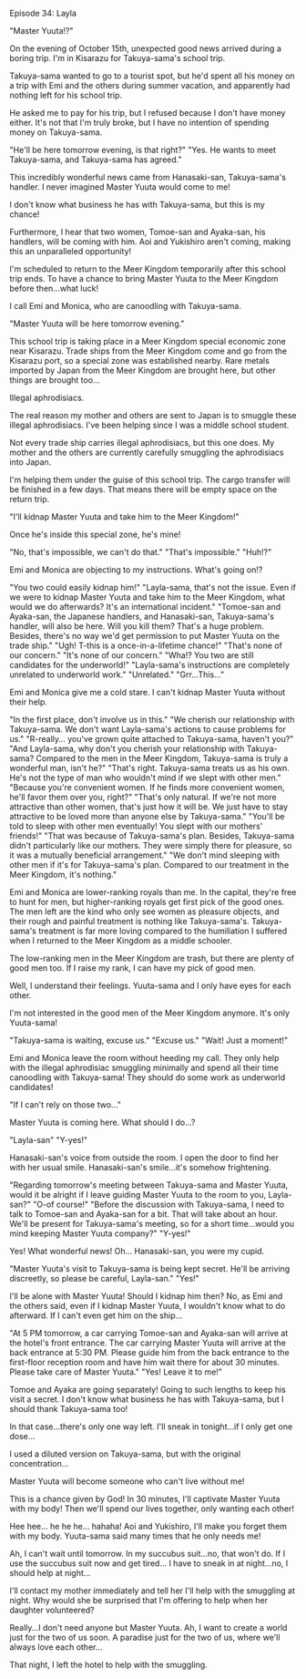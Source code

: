 Episode 34: Layla

"Master Yuuta!?"


On the evening of October 15th, unexpected good news arrived during a boring trip. I'm in Kisarazu for Takuya-sama's school trip.

Takuya-sama wanted to go to a tourist spot, but he'd spent all his money on a trip with Emi and the others during summer vacation, and apparently had nothing left for his school trip.

He asked me to pay for his trip, but I refused because I don't have money either.  It's not that I'm truly broke, but I have no intention of spending money on Takuya-sama.


"He'll be here tomorrow evening, is that right?"
"Yes. He wants to meet Takuya-sama, and Takuya-sama has agreed."


This incredibly wonderful news came from Hanasaki-san, Takuya-sama's handler.  I never imagined Master Yuuta would come to me!

I don't know what business he has with Takuya-sama, but this is my chance!


Furthermore, I hear that two women, Tomoe-san and Ayaka-san, his handlers, will be coming with him.  Aoi and Yukishiro aren't coming, making this an unparalleled opportunity!

I'm scheduled to return to the Meer Kingdom temporarily after this school trip ends.  To have a chance to bring Master Yuuta to the Meer Kingdom before then...what luck!

I call Emi and Monica, who are canoodling with Takuya-sama.


"Master Yuuta will be here tomorrow evening."


This school trip is taking place in a Meer Kingdom special economic zone near Kisarazu.  Trade ships from the Meer Kingdom come and go from the Kisarazu port, so a special zone was established nearby.  Rare metals imported by Japan from the Meer Kingdom are brought here, but other things are brought too...

Illegal aphrodisiacs.

The real reason my mother and others are sent to Japan is to smuggle these illegal aphrodisiacs. I've been helping since I was a middle school student.


Not every trade ship carries illegal aphrodisiacs, but this one does. My mother and the others are currently carefully smuggling the aphrodisiacs into Japan.


I'm helping them under the guise of this school trip.  The cargo transfer will be finished in a few days.  That means there will be empty space on the return trip.


"I'll kidnap Master Yuuta and take him to the Meer Kingdom!"


Once he's inside this special zone, he's mine!


"No, that's impossible, we can't do that."
"That's impossible."
"Huh!?"


Emi and Monica are objecting to my instructions. What's going on!?


"You two could easily kidnap him!"
"Layla-sama, that's not the issue. Even if we were to kidnap Master Yuuta and take him to the Meer Kingdom, what would we do afterwards? It's an international incident."
"Tomoe-san and Ayaka-san, the Japanese handlers, and Hanasaki-san, Takuya-sama's handler, will also be here.  Will you kill them?  That's a huge problem.  Besides, there's no way we'd get permission to put Master Yuuta on the trade ship."
"Ugh! T-this is a once-in-a-lifetime chance!"
"That's none of our concern."
"It's none of our concern."
"Wha!? You two are still candidates for the underworld!"
"Layla-sama's instructions are completely unrelated to underworld work."
"Unrelated."
"Grr...This..."


Emi and Monica give me a cold stare.  I can't kidnap Master Yuuta without their help.


"In the first place, don't involve us in this."
"We cherish our relationship with Takuya-sama. We don't want Layla-sama's actions to cause problems for us."
"R-really… you've grown quite attached to Takuya-sama, haven't you?"
"And Layla-sama, why don't you cherish your relationship with Takuya-sama? Compared to the men in the Meer Kingdom, Takuya-sama is truly a wonderful man, isn't he?"
"That's right. Takuya-sama treats us as his own. He's not the type of man who wouldn't mind if we slept with other men."
"Because you're convenient women. If he finds more convenient women, he'll favor them over you, right?"
"That's only natural. If we're not more attractive than other women, that's just how it will be. We just have to stay attractive to be loved more than anyone else by Takuya-sama."
"You'll be told to sleep with other men eventually!  You slept with our mothers' friends!"
"That was because of Takuya-sama's plan. Besides, Takuya-sama didn't particularly like our mothers. They were simply there for pleasure, so it was a mutually beneficial arrangement."
"We don't mind sleeping with other men if it's for Takuya-sama's plan. Compared to our treatment in the Meer Kingdom, it's nothing."


Emi and Monica are lower-ranking royals than me.  In the capital, they're free to hunt for men, but higher-ranking royals get first pick of the good ones. The men left are the kind who only see women as pleasure objects, and their rough and painful treatment is nothing like Takuya-sama's. Takuya-sama's treatment is far more loving compared to the humiliation I suffered when I returned to the Meer Kingdom as a middle schooler.


The low-ranking men in the Meer Kingdom are trash, but there are plenty of good men too. If I raise my rank, I can have my pick of good men.

Well, I understand their feelings. Yuuta-sama and I only have eyes for each other.


I'm not interested in the good men of the Meer Kingdom anymore. It's only Yuuta-sama!


"Takuya-sama is waiting, excuse us."
"Excuse us."
"Wait! Just a moment!"


Emi and Monica leave the room without heeding my call.  They only help with the illegal aphrodisiac smuggling minimally and spend all their time canoodling with Takuya-sama!  They should do some work as underworld candidates!


"If I can't rely on those two…"


Master Yuuta is coming here. What should I do…?


"Layla-san"
"Y-yes!"


Hanasaki-san's voice from outside the room.  I open the door to find her with her usual smile.  Hanasaki-san's smile...it's somehow frightening.


"Regarding tomorrow's meeting between Takuya-sama and Master Yuuta, would it be alright if I leave guiding Master Yuuta to the room to you, Layla-san?"
"O-of course!"
"Before the discussion with Takuya-sama, I need to talk to Tomoe-san and Ayaka-san for a bit.  That will take about an hour. We'll be present for Takuya-sama's meeting, so for a short time...would you mind keeping Master Yuuta company?"
"Y-yes!"


Yes!  What wonderful news! Oh… Hanasaki-san, you were my cupid.


"Master Yuuta's visit to Takuya-sama is being kept secret.  He'll be arriving discreetly, so please be careful, Layla-san."
"Yes!"


I'll be alone with Master Yuuta! Should I kidnap him then? No, as Emi and the others said, even if I kidnap Master Yuuta, I wouldn't know what to do afterward. If I can't even get him on the ship…


"At 5 PM tomorrow, a car carrying Tomoe-san and Ayaka-san will arrive at the hotel's front entrance.  The car carrying Master Yuuta will arrive at the back entrance at 5:30 PM.  Please guide him from the back entrance to the first-floor reception room and have him wait there for about 30 minutes. Please take care of Master Yuuta."
"Yes! Leave it to me!"


Tomoe and Ayaka are going separately!  Going to such lengths to keep his visit a secret. I don't know what business he has with Takuya-sama, but I should thank Takuya-sama too!


In that case…there's only one way left.  I'll sneak in tonight…if I only get one dose…

I used a diluted version on Takuya-sama, but with the original concentration…

Master Yuuta will become someone who can't live without me!


This is a chance given by God! In 30 minutes, I'll captivate Master Yuuta with my body!  Then we'll spend our lives together, only wanting each other!


Hee hee… he he he… hahaha!  Aoi and Yukishiro, I'll make you forget them with my body. Yuuta-sama said many times that he only needs me!

Ah, I can't wait until tomorrow. In my succubus suit…no, that won't do. If I use the succubus suit now and get tired… I have to sneak in at night…no, I should help at night…


I'll contact my mother immediately and tell her I'll help with the smuggling at night.  Why would she be surprised that I'm offering to help when her daughter volunteered?

Really…I don't need anyone but Master Yuuta.  Ah, I want to create a world just for the two of us soon.  A paradise just for the two of us, where we'll always love each other…




That night, I left the hotel to help with the smuggling.
